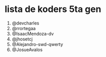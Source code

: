 # lista de koders 5ta gen

1. @devcharles
2. @rrortegaa
3. @IsaacMendoza-dv
4. @jhosetcj
5. @Alejandro-swd-qwerty
6. @JosueAvalos